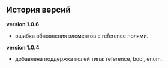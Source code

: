 <!-- cl-start -->
## История версий

**version 1.0.6**    
- ошибка обновления элементов с reference полями.    

**version 1.0.4**    
- добавлена поддержка полей типа: reference, bool, enum.    
<!-- cl-end -->
